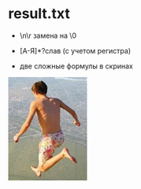 # result.txt

- \n\r замена на \0

- [А-Я]*?слав (с учетом регистра)

- две сложные формулы в скринах

![](https://github.com/DenisRaila/result.txt/blob/master/Снимок%20экрана%202017-12-15%20в%2020.01.13.png)
